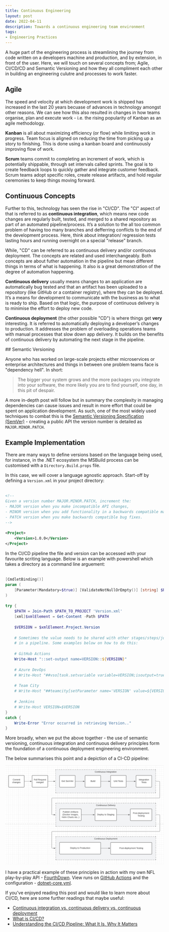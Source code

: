 ```yaml
---
title: Continuous Engineering
layout: post
date: 2022-04-11
description: Towards a continuous engineering team environment
tags:
- Engineering Practices
---
```


A huge part of the engineering process is streamlining the journey from code written on a 
developers machine and production, and by extension, in front of the user. Here, we will touch 
on several concepts from; Agile, CI/CD/CD and Semantic Versioning and how they all compliment 
each other in building an engineering culutre and processes to work faster.


## Agile

The speed and velocity at which development work is shipped has increased in the last 20 years 
becuase of advances in technology amongst other reasons. We can see how this also resulted in 
changes in how teams organise, plan and execute work - i.e. the rising popularity of Kanban as 
an agile methodology.

**Kanban** is all about maximizing efficiency (or flow) while limiting work in progress. Team 
focus is aligned on reducing the time from picking up a story to finishing. This is done using 
a kanban board and continuously improving flow of work.

**Scrum** teams commit to completing an increment of work, which is potentially shippable, 
through set intervals called sprints. The goal is to create feedback loops to quickly gather 
and integrate customer feedback. Scrum teams adopt specific roles, create release artifacts, 
and hold regular ceremonies to keep things moving forward.


## Continuous Concepts

Further to this, technology has seen the rise in "CI/CD". The "CI" aspect of that is referred 
to as **continuous integration**, which means new code changes are regularly built, tested, 
and merged to a shared repository as part of an automated pipeline/process. It’s a solution 
to the all too common problem of having too many branches and defferring conflicts to the end 
of the development process. Here, think about integration/ regression tests lasting hours and 
running overnight on a special "release" branch.

While, "CD" can be referred to as continuous delivery and/or continuous deployment. The concepts 
are related and used interchangeably. Both concepts are about futher automation in the pipeline 
but mean different things in terms of what is happening. It also is a great demonstration of the 
degree of automation happening.

**Continuous delivery** usually means changes to an application are automatically bug tested and 
that an artifact has been uploaded to a repository (like GitHub or a container registry), where 
they can be deployed. It’s a means for development to communicate with the business as to what is 
ready to ship. Based on that logic, the purpose of continuous delivery is to minimise the effort 
to deploy new code.

**Continuous deployment** (the other possible "CD") is where things get __very__ interesting. It 
is referred to automatically deploying a developer’s changes to production. It addresses the 
problem of overloading operations teams with manual processes that slow down app delivery. It 
builds on the benefits of continuous delivery by automating the next stage in the pipeline.


## Semantic Versioning

Anyone who has worked on large-scale projects either microservices or enterprise architectures 
and things in between one problem teams face is "dependency hell". In short:

> The bigger your system grows and the more packages you integrate into your software, the more likely you are to find yourself, one day, in this pit of despair.

A more in-depth post will follow but in summary the complexity in managing dependencies can cause 
issues and result in more effort that could be spent on application development. As such, one of 
the most widely used techniques to combat this is the 
[Semantic Versioning Specification (SemVer)](https://semver.org/) - creating a public API the 
version number is detailed as `MAJOR.MINOR.PATCH`.


## Example Implementation

There are many ways to define versions based on the language being used, for instance, in the 
.NET ecosystem the MSBuild process can be customised with a `Directory.Build.props` file. 

In this case, we will cover a language agnostic approach. Start-off by defining a `Version.xml` 
in your project directory:

```xml

<!-- 
Given a version number MAJOR.MINOR.PATCH, increment the:
- MAJOR version when you make incompatible API changes,
- MINOR version when you add functionality in a backwards compatible manner, and
- PATCH version when you make backwards compatible bug fixes. 
-->

<Project>
    <Version>1.0.0</Version>
</Project>

```

In the CI/CD pipeline the file and version can be accessed with your favourite scriting language. 
Below is an example with powershell which takes a directory as a command line arguement:

```ps1

[CmdletBinding()]
param (
    [Parameter(Mandatory=$true)] [ValidateNotNullOrEmpty()] [string] $PATH_TO_PROJECT
)

try {
    $PATH = Join-Path $PATH_TO_PROJECT 'Version.xml'
    [xml]$xmlElement = Get-Content -Path $PATH

    $VERSION = $xmlElement.Project.Version

    # Sometimes the value needs to be shared with other stages/steps/jobs 
    # in a pipeline. Some examples below on how to do this:

    # GitHub Actions
    Write-Host "::set-output name=VERSION::${VERSION}"

    # Azure DevOps
    # Write-Host "##vso[task.setvariable variable=VERSION;isoutput=true]${VERSION}"

    # Team City
    # Write-Host "##teamcity[setParameter name='VERSION' value=${VERSION}]"

    # Jenkins
    # Write-Host VERSION=$VERSION
}
catch {
    Write-Error "Error occurred in retrieving Version.."
}

```

More broadly, when we put the above together - the use of semantic versioning, continuous 
integration and continuous delivery principles form the foundation of a continuous deployment 
engineering environment.

The below summarises this point and a depiction of a CI-CD pipeline:

![ci-cd-pipeline](./ci-cd-pipeline.png)

I have a practical example of these principles in action with my own NFL play-by-play 
API - [FourthDown](https://fourthdown.azurewebsites.net/). View runs on [GitHub Actions](https://github.com/pratikthanki/FourthDown/actions/workflows/dotnet-core.yml) and the configuration - [dotnet-core.yml](https://github.com/pratikthanki/FourthDown/blob/main/.github/workflows/dotnet-core.yml).

If you've enjoyed reading this post and would like to learn more about CI/CD, here are some 
further readings that maybe useful:
- [Continuous integration vs. continuous delivery vs. continuous deployment](https://www.atlassian.com/continuous-delivery/principles/continuous-integration-vs-delivery-vs-deployment)
- [What is CI/CD?](https://www.redhat.com/en/topics/devops/what-is-ci-cd#ci-vs-cd)
- [Understanding the CI/CD Pipeline: What It Is, Why It Matters](https://www.plutora.com/blog/understanding-ci-cd-pipeline)
